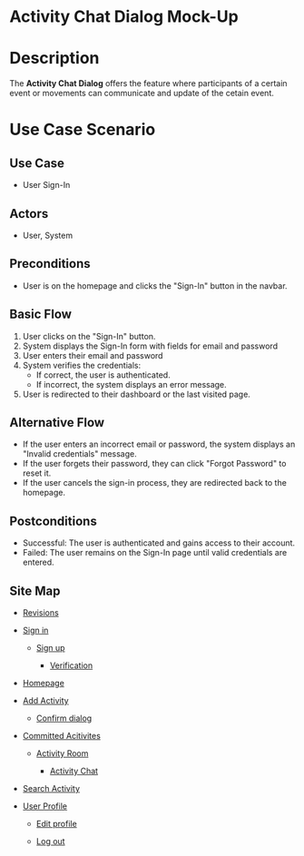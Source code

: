 # Activity Chat Dialog Mock-Up



# Description
The **Activity Chat Dialog** offers the feature where participants of a certain event or movements can communicate and update of the cetain event.

# Use Case Scenario

## Use Case
 - User Sign-In

## Actors
 - User, System

## Preconditions
 - User is on the homepage and clicks the "Sign-In" button in the navbar.

## Basic Flow
 1. User clicks on the "Sign-In" button.
 2. System displays the Sign-In form with fields for email and password
 3. User enters their email and password
 4. System verifies the credentials:
    - If correct, the user is authenticated.
    - If incorrect, the system displays an error message.
 5. User is redirected to their dashboard or the last visited page.

## Alternative Flow
 - If the user enters an incorrect email or password, the system displays an "Invalid credentials" message.
 - If the user forgets their password, they can click "Forgot Password" to reset it.
 - If the user cancels the sign-in process, they are redirected back to the homepage.

## Postconditions
 - Successful: The user is authenticated and gains access to their account.
 - Failed: The user remains on the Sign-In page until valid credentials are entered.


## Site Map

- [Revisions](https://github.com/jbcabs14/Hiraya/blob/main/README.md)

- [Sign in](sign-in.md)

  * [Sign up](sign-up.md)

    * [Verification](verification.md)

- [Homepage](homepage.md)

- [Add Activity](add-activity.md)

   * [Confirm dialog](confirm-dialog.md)

- [Committed Acitivites](committed-activities.md)

  * [Activity Room](activity-room.md)
 
    * [Activity Chat](activity-chat.md)

- [Search Activity](search-activity.md)

- [User Profile](user-profile.md)

  * [Edit profile](edit-profile.md)
 
  * [Log out](log-out.md)
